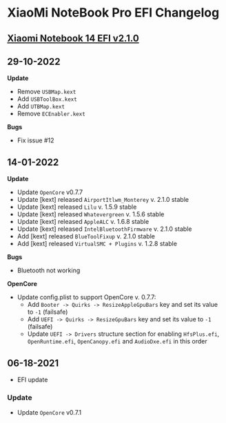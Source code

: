# XiaoMi NoteBook Pro EFI Changelog


## [Xiaomi Notebook 14 EFI v2.1.0](https://github.com/uttusharma/Xiaomi-Notebook14-Hackintosh/releases/tag/2.1.0)

## 29-10-2022
**Update**
- Remove `USBMap.kext`
- Add `USBToolBox.kext`
- Add `UTBMap.kext`
- Remove `ECEnabler.kext`

**Bugs** 
- Fix issue #12

## 14-01-2022
 **Update**
- Update `OpenCore` v0.7.7
- Update [kext] released `AirportItlwm_Monterey` v. 2.1.0 stable 
- Update [kext] released `Lilu` v. 1.5.9 stable 
- Update [kext] released `Whatevergreen` v. 1.5.6 stable 
- Update [kext] released `AppleALC` v. 1.6.8 stable 
- Update [kext] released `IntelBluetoothFirmware` v. 2.1.0 stable 
- Add [kext] released `BlueToolFixup` v. 2.1.0 stable 
- Add [kext] released `VirtualSMC + Plugins` v. 1.2.8 stable 

**Bugs**
- Bluetooth not working 

**OpenCore**

- Update config.plist to support OpenCore v. 0.7.7:
  - Add `Booter -> Quirks -> ResizeAppleGpuBars` key and set its value to `-1` (failsafe)
  - Add `UEFI -> Quirks -> ResizeGpuBars` key and set its value to `-1` (failsafe)
  - Update `UEFI -> Drivers` structure section for enabling `HfsPlus.efi`, `OpenRuntime.efi`, `OpenCanopy.efi` and `AudioDxe.efi` in this order

## 06-18-2021

- EFI update

### Update

- Update `OpenCore` v0.7.1
